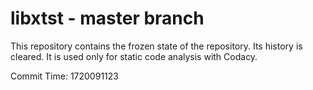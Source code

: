 # libxtst - master branch

This repository contains the frozen state of the repository.
Its history is cleared. It is used only for static code
analysis with Codacy.

Commit Time: 1720091123
